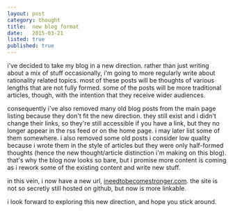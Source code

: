 ```yaml
---
layout: post
category: thought
title:  new blog format
date:   2015-03-21
listed: true
published: true
---
```


i've decided to take my blog in a new direction. rather than just writing about a mix of stuff occasionally, i'm going to more regularly write about rationality related topics. most of these posts will be thoughts of various lengths that are not fully formed. some of the posts will be more traditional articles, though, with the intention that they receive wider audiences.

consequently i've also removed many old blog posts from the main page listing because they don't fit the new direction. they still exist and i didn't change their links, so they're still accessible if you have a link, but they no longer appear in the rss feed or on the home page. i may later list some of them somewhere. i also removed some old posts i consider low quality because i wrote them in the style of articles but they were only half-formed thoughts (hence the new thought/article distinction i'm making on this blog). that's why the blog now looks so bare, but i promise more content is coming as i rework some of the existing content and write new stuff.

in this vein, i now have a new url, [ineedtobecomestronger.com](http://ineedtobecomestronger.com). the site is not so secretly still hosted on github, but now is more linkable.

i look forward to exploring this new direction, and hope you stick around.
